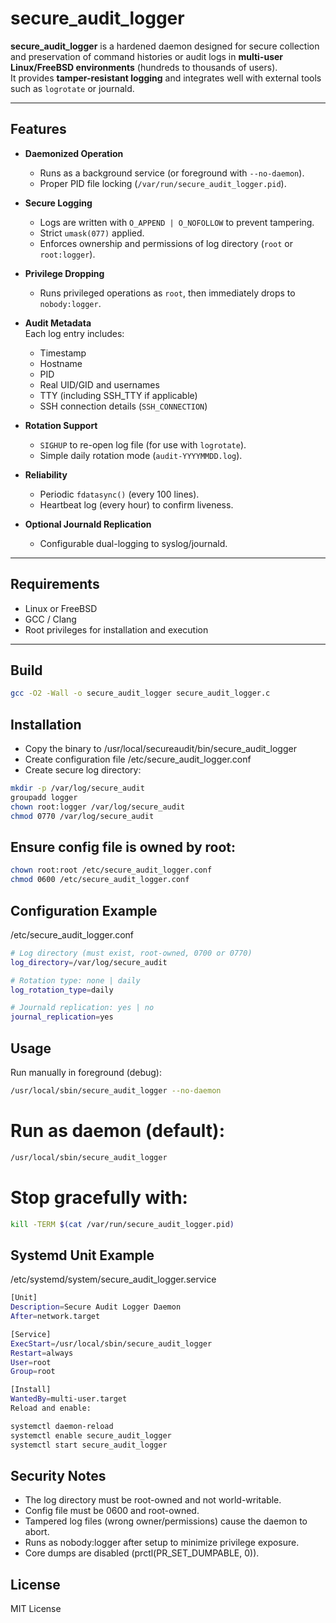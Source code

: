 # secure_audit_logger

**secure_audit_logger** is a hardened daemon designed for secure collection and preservation of command histories or audit logs in **multi-user Linux/FreeBSD environments** (hundreds to thousands of users).  
It provides **tamper-resistant logging** and integrates well with external tools such as `logrotate` or journald.

---

## Features

- **Daemonized Operation**  
  - Runs as a background service (or foreground with `--no-daemon`).
  - Proper PID file locking (`/var/run/secure_audit_logger.pid`).

- **Secure Logging**  
  - Logs are written with `O_APPEND | O_NOFOLLOW` to prevent tampering.  
  - Strict `umask(077)` applied.  
  - Enforces ownership and permissions of log directory (`root` or `root:logger`).

- **Privilege Dropping**  
  - Runs privileged operations as `root`, then immediately drops to `nobody:logger`.

- **Audit Metadata**  
  Each log entry includes:
  - Timestamp
  - Hostname
  - PID
  - Real UID/GID and usernames
  - TTY (including SSH_TTY if applicable)
  - SSH connection details (`SSH_CONNECTION`)

- **Rotation Support**  
  - `SIGHUP` to re-open log file (for use with `logrotate`).
  - Simple daily rotation mode (`audit-YYYYMMDD.log`).

- **Reliability**  
  - Periodic `fdatasync()` (every 100 lines).  
  - Heartbeat log (every hour) to confirm liveness.

- **Optional Journald Replication**  
  - Configurable dual-logging to syslog/journald.

---

## Requirements

- Linux or FreeBSD
- GCC / Clang
- Root privileges for installation and execution

---

## Build

```sh
gcc -O2 -Wall -o secure_audit_logger secure_audit_logger.c
```
## Installation

 - Copy the binary to /usr/local/secureaudit/bin/secure_audit_logger
 - Create configuration file /etc/secure_audit_logger.conf
 - Create secure log directory:

```sh
mkdir -p /var/log/secure_audit
groupadd logger
chown root:logger /var/log/secure_audit
chmod 0770 /var/log/secure_audit
```
## Ensure config file is owned by root:
```sh
chown root:root /etc/secure_audit_logger.conf
chmod 0600 /etc/secure_audit_logger.conf
```

## Configuration Example
/etc/secure_audit_logger.conf
```sh
# Log directory (must exist, root-owned, 0700 or 0770)
log_directory=/var/log/secure_audit

# Rotation type: none | daily
log_rotation_type=daily

# Journald replication: yes | no
journal_replication=yes
```

## Usage
Run manually in foreground (debug):
```sh
/usr/local/sbin/secure_audit_logger --no-daemon
```
# Run as daemon (default):
```sh
/usr/local/sbin/secure_audit_logger
```
# Stop gracefully with:
```sh
kill -TERM $(cat /var/run/secure_audit_logger.pid)
```

## Systemd Unit Example
/etc/systemd/system/secure_audit_logger.service

```bash
[Unit]
Description=Secure Audit Logger Daemon
After=network.target

[Service]
ExecStart=/usr/local/sbin/secure_audit_logger
Restart=always
User=root
Group=root

[Install]
WantedBy=multi-user.target
Reload and enable:
```

```sh
systemctl daemon-reload
systemctl enable secure_audit_logger
systemctl start secure_audit_logger
```

## Security Notes
- The log directory must be root-owned and not world-writable.
- Config file must be 0600 and root-owned.
- Tampered log files (wrong owner/permissions) cause the daemon to abort.
- Runs as nobody:logger after setup to minimize privilege exposure.
- Core dumps are disabled (prctl(PR_SET_DUMPABLE, 0)).

## License
MIT License
